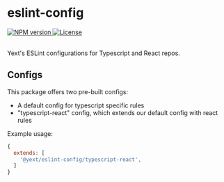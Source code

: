 # eslint-config

<div>
  <a href="https://npmjs.org/package/@yext/eslint-config">
    <img src="https://img.shields.io/npm/v/@yext/eslint-config" alt="NPM version"/>
  </a>
  <a href="./LICENSE">
    <img src="https://img.shields.io/badge/License-BSD%203--Clause-blue.svg" alt="License"/>
  </a>
</div>
<br>

Yext's ESLint configurations for Typescript and React repos.

## Configs

This package offers two pre-built configs:

- A default config for typescript specific rules
- "typescript-react" config, which extends our default config with react rules

Example usage:

```js
{
  extends: [
    '@yext/eslint-config/typescript-react',
  ]
}
```
